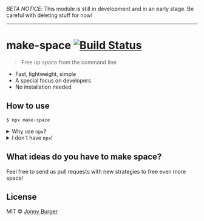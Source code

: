 _BETA NOTICE_: This module is still in development and in an early stage. Be careful with deleting stuff for now!

---

# make-space [![Build Status](https://travis-ci.org/JonnyBurger/make-space.svg?branch=master)](https://travis-ci.org/JonnyBurger/make-space)

> Free up space from the command line

- Fast, lightweight, simple
- A special focus on developers
- No installation needed

## How to use

```
$ npx make-space
```

<details>
<summary>Why use <code>npx</code>?
</summary>
With npx, you don't have to install the tool, saving you more space. And whenever you execute it, you have the newest version. <code>make-space</code> gets better over time with new ways to free space being added!
</details>
<details>
	<summary>I don't have <code>npx</code>!</summary>
	The <code>npx</code> binary is included with npm 5.2 and above. You can also install make-space with yarn:
	<pre><code>$ yarn add --global make-space<br/>$ make-space</code></pre>
</details>

## What ideas do you have to make space?

Feel free to send us pull requests with new strategies to free even more space!

## License

MIT © [Jonny Burger](https://jonny.io)

